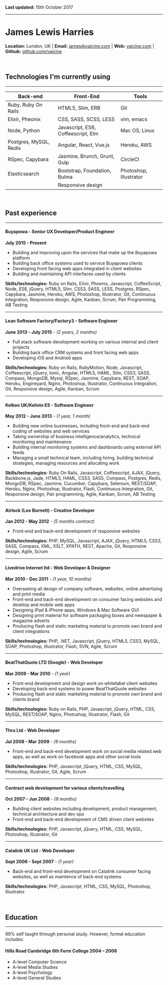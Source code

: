 **Last updated:** 15th October 2017
***

James Lewis Harries
========
**Location:** London, UK | **Email:** <james@vaicine.com> | **Web:** [vaicine.com](http://www.vaicine.com) | **Github:** [github.com/vaicine](http://www.github.com/vaicine)

&nbsp;
## Technologies I'm currently using
***
| Back-end                | Front-End                              | Tools
| ---------------------- | ------------------------------------- | -------- 
| Ruby, Ruby On Rails    | HTML5, Slim, ERB                      | Git
| Elixir, Pheonix        | CSS, SASS, SCSS, LESS                 | vim, emacs 
| Node, Python           | Javascript, ES6, Coffeescript, Elm    | Mac OS, Linux
| Postgres, MySQL, Redis | Angular, React, Vue.js                | Heroku, AWS
| RSpec, Capybara        | Jasmine, Brunch, Grunt, Gulp          | CircleCI
| Elasticsearch          | Bootstrap, Foundation, Bulma          | Photoshop, Illustrator
|                        | Responsive design                     | 

&nbsp;
## Past experience
***

#### Buyapowa - Senior UX Developer/Product Engineer
**July 2015 - Present**

* Building and improving upon the services that make up the Buyapowa platform
* Building back office systems used to service Buyapowa clients
* Developing front facing web apps integrated in client websites
* Building and maintaining API interfaces used by clients

**Skills/technologies:**
Ruby on Rails, Elixir, Phoenix, Javascript, CoffeeScript, Node, ES6, jQuery, HTML5, Slim, CSS3, SASS, LESS, Postgres, RSpec, Capybara, Jasmine, Heroku, AWS, Photoshop, Illustrator, Git, Continuous Integration, Responsive design, Agile, Kanban, Scrum, Pair Programming, AB Testing

***

#### Lean Software Factory/Factory3 - Software Engineer
**June 2013 - July 2015** - *(2 years, 2 months)*

* Full stack software development working on various internal and client projects
* Building back office CRM systems and front facing web apps
* Developing iOS and Android apps

**Skills/technologies:**
Ruby on Rails, RubyMotion, Node, Javascript, Coffeescript, jQuery, Ionic, Angular, HTML5, HAML, Slim, CSS3, SASS, Compass, MongoDB, Mysql, RSpec, Jasmine, Capybara, REST, SOAP, Heroku, Engineyard, Nginx, Photoshop, Illustrator, Continuous Integration, Git, Responsive design, Agile, Kanban, Scrum 

***

#### Kelkoo UK/Kelisto ES - Software Engineer
**May 2012 - June 2013** - *(1 year, 1 month)*

* Building new online businesses, including front-end and back-end coding of websites and web services
* Taking ownership of business intelligence/analytics, technical monitoring and maintenance
* Building internal monitoring systems and dashboards using external API feeds
* Managing a small technical team, including hiring, building technical strategies, managing resources and allocating work

**Skills/technologies:**
Ruby On Rails, Javascript, Coffeescript, AJAX, jQuery, Backbone.js, Jade, HTML5, HAML, CSS3, SASS, Compass, Postgres, Redis, MongoDB, RSpec, Jasmine, Cucumber, Capybara, Selenium, REST/SOAP, Heroku, Nginx, Photoshop, Illustrator, Flash, Continuous Integration, Git, Responsive design, Pair programming, Agile, Kanban, Scrum, AB Testing

***

#### Airlock (Leo Burnett) - Creative Developer
**Jan 2012 - May 2012** - *(5 months contract)*

* Front-end and back-end development of responsive websites

**Skills/technologies:**
PHP, MySQL, Javascript, AJAX, jQuery, HTML5, CSS3, SASS, Compass, XML, XSLT, XPATH, REST, Apache, Git, Responsive design, Agile, Scrum

***

#### Livedrive Internet ltd - Web Developer & Designer
**Mar 2010 - Dec 2011** - *(1 year, 10 months)*

* Overseeing all design of company software, websites, online advertising and print media
* Front-end and back-end development on consumer facing websites and desktop and mobile web apps
* Designing iPad & iPhone apps, Windows & Mac Software GUI
* Designing print material for software packaging boxes and newspaper & magazine adverts
* Producing flash and static marketing material to promote own brand and client integrations

**Skills/technologies:**
PHP, .NET, Javascript, jQuery, HTML5, CSS3, MySQL, SOAP, Photoshop, Illustrator, Flash, SVN, Agile, Scrum

***

#### BeatThatQuote LTD (Google) - Web Developer
**Mar 2009 - Mar 2010** - *(1 year)*

* Front-end development and design work on whitelabel client websites 
* Developing back-end systems to power BeatThatQuote websites
* Producing flash and static marketing material to promote own brand and clients brand

**Skills/technologies:**
Ruby on Rails, PHP, Javascript, jQuery, HTML, CSS, MySQL, REST/SOAP, Nginx, Photoshop, Illustrator, Flash, Git

***

#### Thru Ltd - Web Developer
**Jul 2008 - Mar 2009** - *(9 months)*

* Front-end and back-end development work on social media related web apps, as well as work on facebook apps and other social tools

**Skills/technologies:**
PHP, Javascript, jQuery, HTML, CSS, MySQL, Photoshop, Illustrator, Git, Agile, Scrum

***

#### Contract web development for various clients/travelling
**Oct 2007 - Jun 2008** - *(8 months)*

* Building client websites including development, product management, technical architecture and dev ops
* Front-end and back-end development of CMS driven client websites

**Skills/technologies:**
PHP, Javascript, jQuery, HTML, CSS, MySQL, Photoshop, Illustrator, Git

***

#### Catalink UK Ltd - Web Developer
**Sept 2006 - Sept 2007** - *(1 year)*

* Back-end and front-end development on Catalink consumer facing websites, as well as maintence of back-end systems

**Skills/technologies:**
PHP, Javascript, HTML, CSS, MySQL, Photoshop, Illustrator

&nbsp;
## Education
***

99% self taught through personal study. However, formal education includes:

#### Hills Road Cambridge 6th Form College 2004 – 2006
* A-level Computer Science
* A-level Media Studies
* A-level Psychology
* A-level General Studies
